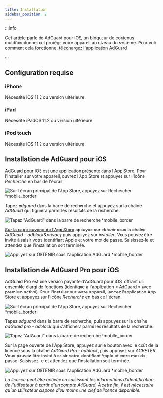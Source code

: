 ```yaml
---
title: Installation
sidebar_position: 2
---
```


:::info

Cet article parle de AdGuard pour iOS, un bloqueur de contenus multifonctionnel qui protège votre appareil au niveau du système. Pour voir comment cela fonctionne, [téléchargez l'application AdGuard](https://agrd.io/download-kb-adblock)

:::

## Configuration requise

### iPhone

Nécessite iOS 11.2 ou version ultérieure.

### iPad

Nécessite iPadOS 11.2 ou version ultérieure.

### iPod touch

Nécessite iOS 11.2 ou version ultérieure.

## Installation de AdGuard pour iOS

AdGuard pour iOS est une application présente dans l'App Store. Pour l'installer sur votre appareil, ouvrez l'App Store et appuyez sur l'icône *Recherche* en bas de l'écran.

![Sur l'écran principal de l'App Store, appuyez sur Rechercher *mobile_border](https://cdn.adtidy.org/public/Adguard/kb/installation/iOS/en/1.png)

Tapez *adguard* dans la barre de recherche et appuyez sur la chaîne *AdGuard* qui figurera parmi les résultats de la recherche.

![Tapez "AdGuard" dans la barre de recherche *mobile_border](https://cdn.adtidy.org/public/Adguard/kb/installation/iOS/en/2.png)

[Sur la page ouverte de l'App Store](https://adguard.com/download.html?auto=1) appuyez sur *obtenir* sous la chaîne *AdGuard - adblock&privacy* puis appuyez sur *installer*. Vous pouvez être invité à saisir votre identifiant Apple et votre mot de passe. Saisissez-le et attendez que l'installation soit terminée.

![Appuyez sur OBTENIR sous l'application AdGuard *mobile_border](https://cdn.adtidy.org/public/Adguard/kb/installation/iOS/en/3.png)

## Installation de AdGuard Pro pour iOS

AdGuard Pro est une version payante d'AdGuard pour iOS, offrant un ensemble élargi de fonctions (identique à l'application « AdGuard » avec premium activé). Pour l'installer sur votre appareil, lancez l'application App Store et appuyez sur l'icône *Recherche* en bas de l'écran.

![Sur l'écran principal de l'App Store, appuyez sur Rechercher *mobile_border](https://cdn.adtidy.org/public/Adguard/kb/installation/iOS/en/1.png)

Tapez *adguard* dans la barre de recherche, puis appuyez sur la chaîne *adGuard pro - adblock* qui s'affichera parmi les résultats de la recherche.

![Tapez "AdGuard" dans la barre de recherche *mobile_border](https://cdn.adtidy.org/public/Adguard/kb/installation/iOS/en/2.png)

Sur la page ouverte de l'App Store, appuyez sur le bouton avec le coût de la licence sous la chaîne *AdGuard Pro - adblock*, puis appuyez sur *ACHETER*. Vous pouvez être invité à saisir votre identifiant Apple et votre mot de passe. Saisissez-le et attendez que l'installation soit terminée.

![Appuyez sur OBTENIR sous l'application AdGuard *mobile_border](https://cdn.adtidy.org/public/Adguard/kb/installation/iOS/en/3.png)

*La licence peut être activée en saisissant les informations d'identification de l'utilisateur à partir d'un compte AdGuard. À cette fin, il est nécessaire qu’un utilisateur dispose d’au moins une clef de licence disponible.*
